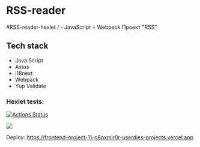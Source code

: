 # RSS-reader
#RSS-reader-hexlet / - JavaScript + Webpack
Проект "RSS"

## Tech stack 

- Java Script
- Axios
- i18next
- Webpack 
- Yup Validate 

### Hexlet tests:

[![Actions Status](https://github.com/user-die/frontend-project-11/workflows/hexlet-check/badge.svg)](https://github.com/user-die/frontend-project-11/actions)

<a href="https://codeclimate.com/github/user-die/frontend-project-11/maintainability"><img src="https://api.codeclimate.com/v1/badges/7645de97630279e54d92/maintainability" /></a>

Deploy: 
https://frontend-project-11-g8pxmir0r-userdies-projects.vercel.app
